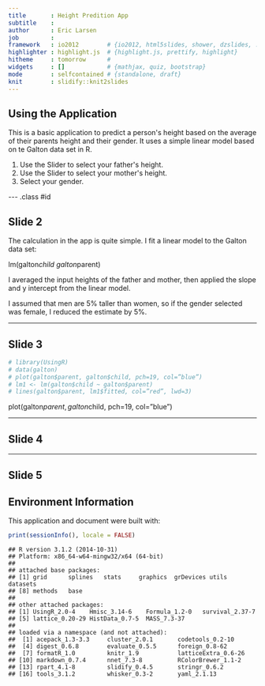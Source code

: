 ```yaml
---
title       : Height Predition App
subtitle    : 
author      : Eric Larsen
job         : 
framework   : io2012        # {io2012, html5slides, shower, dzslides, ...}
highlighter : highlight.js  # {highlight.js, prettify, highlight}
hitheme     : tomorrow      # 
widgets     : []            # {mathjax, quiz, bootstrap}
mode        : selfcontained # {standalone, draft}
knit        : slidify::knit2slides
---
```


## Using the Application

This is a basic application to predict a person's height based on the average of their parents height and their gender.  It uses a simple linear model based on te Galton data set in R.

1. Use the Slider to select your father's height.
2. Use the Slider to select your mother's height.
3. Select your gender.

--- .class #id 

## Slide 2

The calculation in the app is quite simple.  I fit a linear model to the Galton data set:

lm(galton$child ~ galton$parent)

I averaged the input heights of the father and mother, then applied the slope and y intercept from the linear model.

I assumed that men are 5% taller than women, so if the gender selected was female, I reduced the estimate by 5%.

---

## Slide 3


```r
# library(UsingR)
# data(galton)
# plot(galton$parent, galton$child, pch=19, col=”blue”)
# lm1 <- lm(galton$child ~ galton$parent)
# lines(galton$parent, lm1$fitted, col=”red”, lwd=3)
```

plot(galton$parent, galton$child, pch=19, col=”blue”)

---

## Slide 4

---

## Slide 5

## Environment Information
This application and document were built with:

```r
print(sessionInfo(), locale = FALSE)
```

```
## R version 3.1.2 (2014-10-31)
## Platform: x86_64-w64-mingw32/x64 (64-bit)
## 
## attached base packages:
## [1] grid      splines   stats     graphics  grDevices utils     datasets 
## [8] methods   base     
## 
## other attached packages:
## [1] UsingR_2.0-4    Hmisc_3.14-6    Formula_1.2-0   survival_2.37-7
## [5] lattice_0.20-29 HistData_0.7-5  MASS_7.3-37    
## 
## loaded via a namespace (and not attached):
##  [1] acepack_1.3-3.3     cluster_2.0.1       codetools_0.2-10   
##  [4] digest_0.6.8        evaluate_0.5.5      foreign_0.8-62     
##  [7] formatR_1.0         knitr_1.9           latticeExtra_0.6-26
## [10] markdown_0.7.4      nnet_7.3-8          RColorBrewer_1.1-2 
## [13] rpart_4.1-8         slidify_0.4.5       stringr_0.6.2      
## [16] tools_3.1.2         whisker_0.3-2       yaml_2.1.13
```
